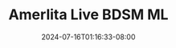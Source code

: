 --- 
title: "Amerlita Live BDSM ML"
description: "nonton  video bokep Amerlita Live BDSM ML instagram    "
date: 2024-07-16T01:16:33-08:00
file_code: "cyn31a34rinm"
draft: false
cover: "9m68rms0yipgxeum.jpg"
tags: ["Amerlita", "Live", "BDSM", "bokep-indo", "bokep-viral", "bokep-ig"]
length: 2292
fld_id: "1483155"
foldername: "Amerlita 1"
categories: ["Amerlita 1"]
views: 0
---